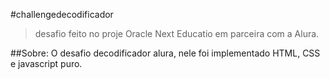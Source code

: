 #challengedecodificador
>desafio feito no proje Oracle Next Educatio em parceira com a Alura.

##Sobre:
O desafio decodificador alura, nele foi implementado HTML, CSS e javascript puro.
